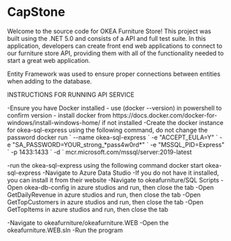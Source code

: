 # CapStone

Welcome to the source code for OKEA Furniture Store! This project was built using the .NET 5.0 and consists of a API and full test suite. In this application, developers can create front end web applications to connect to our furniture store API, providing them with all of the functionality needed to start a great web application.

Entity Framework was used to ensure proper connections between entities when adding to the database.

INSTRUCTIONS FOR RUNNING API SERVICE


<HTML>
  -Ensure you have Docker installed
	- use (docker --version) in powershell to confirm version
	- install docker from https://docs.docker.com/docker-for-windows/install-windows-home/ if not installed
-Create the docker instance for okea-sql-express using the following command, do not change the password
	docker run `
	--name okea-sql-express `
	-e "ACCEPT_EULA=Y" `
	-e "SA_PASSWORD=YOUR_strong_*pass4w0rd*" `
	-e "MSSQL_PID=Express" `
	-p 1433:1433 `
	-d `
	mcr.microsoft.com/mssql/server:2019-latest

-run the okea-sql-express using the following command
	docker start okea-sql-express
-Navigate to Azure Data Studio
	-If you do not have it installed, you can install it from their website
-Navigate to okeafurniture/SQL Scripts
-Open okea-db-config in azure studios and run, then close the tab
-Open GetDailyRevenue in azure studios and run, then close the tab
-Open GetTopCustomers in azure studios and run, then close the tab
-Open GetTopItems in azure studios and run, then close the tab

-Navigate to okeafurniture/okeafurniture.WEB
-Open the okeafurniture.WEB.sln
-Run the program<HTML/>
